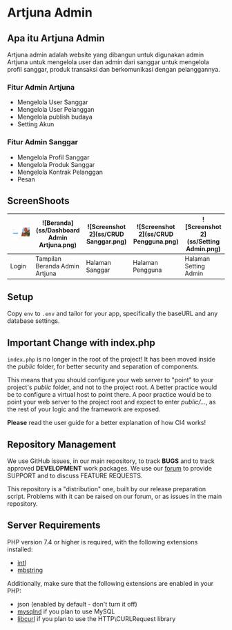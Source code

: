 # Artjuna Admin

## Apa itu Artjuna Admin

Artjuna admin adalah website yang dibangun untuk digunakan admin Artjuna untuk mengelola user dan admin dari sanggar untuk mengelola profil sanggar, produk transaksi dan berkomunikasi dengan pelanggannya.

### Fitur Admin Artjuna

* Mengelola User Sanggar
* Mengelola User Pelanggan
* Mengelola publish budaya
* Setting Akun

### Fitur Admin Sanggar

* Mengelola Profil Sanggar
* Mengelola Produk Sanggar
* Mengelola Kontrak Pelanggan
* Pesan

## ScreenShoots

| ![login](ss/Login.png) | ![Beranda](ss/Dashboard Admin Artjuna.png) | ![Screenshot 2](ss/CRUD Sanggar.png) | ![Screenshot 2](ss/CRUD Pengguna.png) | ![Screenshot 2](ss/Setting Admin.png) |
|----------------------------------|----------------------------------------|----------------------------------------|----------------------------------------|----------------------------------------|
| Login                      | Tampilan Beranda Admin Artjuna                       | Halaman Sanggar                         | Halaman Pengguna                         | Halaman Setting Admin                         |


## Setup

Copy `env` to `.env` and tailor for your app, specifically the baseURL
and any database settings.

## Important Change with index.php

`index.php` is no longer in the root of the project! It has been moved inside the *public* folder,
for better security and separation of components.

This means that you should configure your web server to "point" to your project's *public* folder, and
not to the project root. A better practice would be to configure a virtual host to point there. A poor practice would be to point your web server to the project root and expect to enter *public/...*, as the rest of your logic and the
framework are exposed.

**Please** read the user guide for a better explanation of how CI4 works!

## Repository Management

We use GitHub issues, in our main repository, to track **BUGS** and to track approved **DEVELOPMENT** work packages.
We use our [forum](http://forum.codeigniter.com) to provide SUPPORT and to discuss
FEATURE REQUESTS.

This repository is a "distribution" one, built by our release preparation script.
Problems with it can be raised on our forum, or as issues in the main repository.

## Server Requirements

PHP version 7.4 or higher is required, with the following extensions installed:

- [intl](http://php.net/manual/en/intl.requirements.php)
- [mbstring](http://php.net/manual/en/mbstring.installation.php)

Additionally, make sure that the following extensions are enabled in your PHP:

- json (enabled by default - don't turn it off)
- [mysqlnd](http://php.net/manual/en/mysqlnd.install.php) if you plan to use MySQL
- [libcurl](http://php.net/manual/en/curl.requirements.php) if you plan to use the HTTP\CURLRequest library
